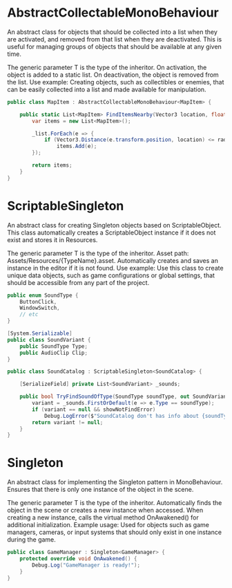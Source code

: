 # AbstractCollectableMonoBehaviour<T>
An abstract class for objects that should be collected into a list when they are activated, and removed from that list when they are deactivated. This is useful for managing groups of objects that should be available at any given time.

The generic parameter T is the type of the inheritor.
On activation, the object is added to a static list.
On deactivation, the object is removed from the list.
Use example: Creating objects, such as collectibles or enemies, that can be easily collected into a list and made available for manipulation.

``` csharp
public class MapItem : AbstractCollectableMonoBehaviour<MapItem> {

	public static List<MapItem> FindItemsNearby(Vector3 location, float radius) {
		var items = new List<MapItem>();

		_list.ForEach(e => {
			if (Vector3.Distance(e.transform.position, location) <= radius)
				items.Add(e);
		});

		return items;
	}
}
```

# ScriptableSingleton<T>
An abstract class for creating Singleton objects based on ScriptableObject. This class automatically creates a ScriptableObject instance if it does not exist and stores it in Resources.

The generic parameter T is the type of the inheritor.
Asset path: Assets/Resources/{TypeName}.asset.
Automatically creates and saves an instance in the editor if it is not found.
Use example: Use this class to create unique data objects, such as game configurations or global settings, that should be accessible from any part of the project.

``` csharp
public enum SoundType {
	ButtonClick,
	WindowSwitch,
	// etc
}

[System.Serializable]
public class SoundVariant {
	public SoundType Type;
	public AudioClip Clip;
}

public class SoundCatalog : ScriptableSingleton<SoundCatalog> {

	[SerializeField] private List<SoundVariant> _sounds;

	public bool TryFindSoundOfType(SoundType soundType, out SoundVariant variant, bool showNotFindError = true) {
		variant = _sounds.FirstOrDefault(e => e.Type == soundType);
		if (variant == null && showNotFindError)
			Debug.LogError($"SoundCatalog don't has info about {soundType} sound type.");
		return variant != null;
	}
}
```

# Singleton<T>
An abstract class for implementing the Singleton pattern in MonoBehaviour. Ensures that there is only one instance of the object in the scene.

The generic parameter T is the type of the inheritor.
Automatically finds the object in the scene or creates a new instance when accessed.
When creating a new instance, calls the virtual method OnAwakened() for additional initialization.
Example usage: Used for objects such as game managers, cameras, or input systems that should only exist in one instance during the game.

``` csharp
public class GameManager : Singleton<GameManager> {
	protected override void OnAwakened() {
		Debug.Log("GameManager is ready!");
	}
}
```
